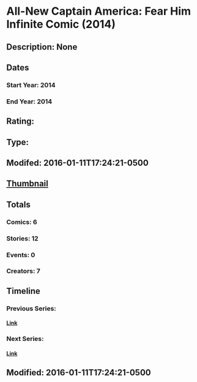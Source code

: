 # All-New Captain America: Fear Him Infinite Comic (2014)
## Description: None
## Dates
### Start Year: 2014
### End Year: 2014
## Rating: 
## Type: 
## Modifed: 2016-01-11T17:24:21-0500
## [Thumbnail](http://i.annihil.us/u/prod/marvel/i/mg/6/d0/56942b535cef5.jpg)
## Totals
### Comics: 6
### Stories: 12
### Events: 0
### Creators: 7
## Timeline
### Previous Series: 
#### [Link]()
### Next Series: 
#### [Link]()
## Modified: 2016-01-11T17:24:21-0500